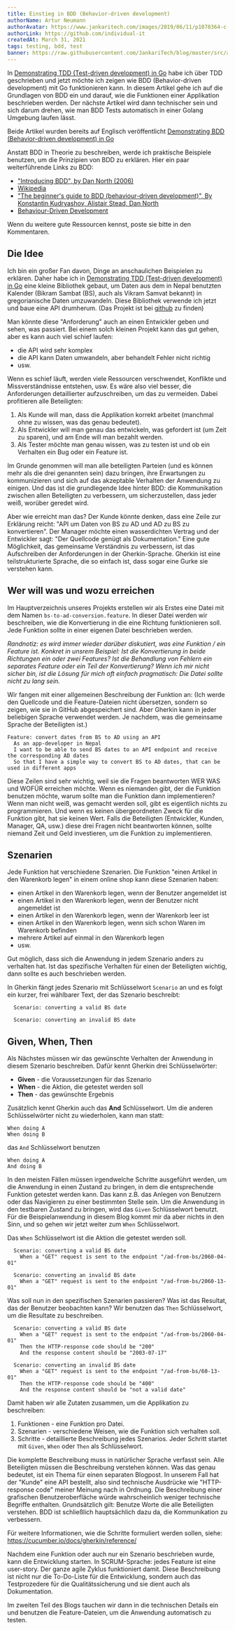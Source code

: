```yaml
---
title: Einstieg in BDD (Behavior-driven development)
authorName: Artur Neumann
authorAvatar: https://www.jankaritech.com/images/2019/06/11/p1070364-c-light-800.jpg
authorLink: https://github.com/individual-it
createdAt: March 31, 2021
tags: testing, bdd, test
banner: https://raw.githubusercontent.com/JankariTech/blog/master/src/assets/BDDInGo/BDDInGoDe.png
---
```


In [Demonstrating TDD (Test-driven development) in Go](https://dev.to/jankaritech/demonstrating-tdd-test-driven-development-in-go-27b0) habe ich über TDD geschrieben und jetzt möchte ich zeigen wie BDD (Behavior-driven development) mit Go funktionieren kann.
In diesem Artikel gehe ich auf die Grundlagen von BDD ein und darauf, wie die Funktionen einer Applikation beschrieben werden. Der nächste Artikel wird dann technischer sein und sich darum drehen, wie man BDD Tests automatisch in einer Golang Umgebung laufen lässt.

Beide Artikel wurden bereits auf Englisch veröffentlicht [Demonstrating BDD (Behavior-driven development) in Go](https://dev.to/jankaritech/demonstrating-bdd-behavior-driven-development-in-go-1eci)

Anstatt BDD in Theorie zu beschreiben, werde ich praktische Beispiele benutzen, um die Prinzipien von BDD zu erklären.
Hier ein paar weiterführende Links zu BDD:
- ["Introducing BDD", by Dan North (2006)](http://blog.dannorth.net/introducing-bdd)
- [Wikipedia](https://en.wikipedia.org/wiki/Behavior-driven_development)
- ["The beginner's guide to BDD (behaviour-driven development)", By Konstantin Kudryashov, Alistair Stead, Dan North](https://inviqa.com/blog/bdd-guide)
- [Behaviour-Driven Development](https://cucumber.io/docs/bdd/)

Wenn du weitere gute Ressourcen kennst, poste sie bitte in den Kommentaren.

## Die Idee
Ich bin ein großer Fan davon, Dinge an anschaulichen Beispielen zu erklären. Daher habe ich in [Demonstrating TDD (Test-driven development) in Go](https://dev.to/jankaritech/demonstrating-tdd-test-driven-development-in-go-27b0) eine kleine Bibliothek gebaut, um Daten aus dem in Nepal benutzten Kalender (Bikram Sambat (BS), auch als Vikram Samvat bekannt) in gregorianische Daten umzuwandeln.
Diese Bibliothek verwende ich jetzt und baue eine API drumherum. (Das Projekt ist bei [github](https://github.com/JankariTech/bsDateServer) zu finden)

Man könnte diese "Anforderung" auch an einen Entwickler geben und sehen, was passiert. Bei einem solch kleinen Projekt kann das gut gehen, aber es kann auch viel schief laufen:
- die API wird sehr komplex
- die API kann Daten umwandeln, aber behandelt Fehler nicht richtig
- usw.

Wenn es schief läuft, werden viele Ressourcen verschwendet, Konflikte und Missverständnisse entstehen, usw. Es wäre also viel besser, die Anforderungen detaillierter aufzuschreiben, um das zu vermeiden. Dabei profitieren alle Beteiligten:

1. Als Kunde will man, dass die Applikation korrekt arbeitet (manchmal ohne zu wissen, was das genau bedeutet).
2. Als Entwickler will man genau das entwickeln, was gefordert ist (um Zeit zu sparen), und am Ende will man bezahlt werden.
3. Als Tester möchte man genau wissen, was zu testen ist und ob ein Verhalten ein Bug oder ein Feature ist.

Im Grunde genommen will man alle beteiligten Parteien (und es können mehr als die drei genannten sein) dazu bringen, ihre Erwartungen zu kommunizieren und sich auf das akzeptable Verhalten der Anwendung zu einigen. Und das ist die grundlegende Idee hinter BDD: die Kommunikation zwischen allen Beteiligten zu verbessern, um sicherzustellen, dass jeder weiß, worüber geredet wird.

Aber wie erreicht man das? Der Kunde könnte denken, dass eine Zeile zur Erklärung reicht: "API um Daten von BS zu AD und AD zu BS zu konvertieren". Der Manager möchte einen wasserdichten Vertrag und der Entwickler sagt: "Der Quellcode genügt als Dokumentation."
Eine gute Möglichkeit, das gemeinsame Verständnis zu verbessern, ist das Aufschreiben der Anforderungen in der Gherkin-Sprache. Gherkin ist eine teilstrukturierte Sprache, die so einfach ist, dass sogar eine Gurke sie verstehen kann.

## Wer will was und wozu erreichen
Im Hauptverzeichnis unseres Projekts erstellen wir als Erstes eine Datei mit dem Namen `bs-to-ad-conversion.feature`. In dieser Datei werden wir beschreiben, wie die Konvertierung in die eine Richtung funktionieren soll.
Jede Funktion sollte in einer eigenen Datei beschrieben werden.

_Randnotiz: es wird immer wieder darüber diskutiert, was eine Funktion / ein Feature ist. Konkret in unsrem Beispiel: Ist die Konvertierung in beide Richtungen ein oder zwei Features? Ist die Behandlung von Fehlern ein separates Feature oder ein Teil der Konvertierung? Wenn ich mir nicht sicher bin, ist die Lösung für mich oft einfach pragmatisch: Die Datei sollte nicht zu lang sein._

Wir fangen mit einer allgemeinen Beschreibung der Funktion an:
(Ich werde den Quellcode und die Feature-Dateien nicht übersetzen, sondern so zeigen, wie sie in GitHub abgespeichert sind. Aber Gherkin kann in jeder beliebigen Sprache verwendet werden. Je nachdem, was die gemeinsame Sprache der Beteiligten ist.)
```
Feature: convert dates from BS to AD using an API
  As an app-developer in Nepal
  I want to be able to send BS dates to an API endpoint and receive the corresponding AD dates
  So that I have a simple way to convert BS to AD dates, that can be used in different apps
```

Diese Zeilen sind sehr wichtig, weil sie die Fragen beantworten WER WAS und WOFÜR erreichen möchte. Wenn es niemanden gibt, der die Funktion benutzen möchte, warum sollte man die Funktion dann implementieren? Wenn man nicht weiß, was gemacht werden soll, gibt es eigentlich nichts zu programmieren. Und wenn es keinen übergeordneten Zweck für die Funktion gibt, hat sie keinen Wert.
Falls die Beteiligten (Entwickler, Kunden, Manager, QA, usw.) diese drei Fragen nicht beantworten können, sollte niemand Zeit und Geld investieren, um die Funktion zu implementieren.

## Szenarien
Jede Funktion hat verschiedene Szenarien. Die Funktion "einen Artikel in den Warenkorb legen" in einem online shop kann diese Szenarien haben:
- einen Artikel in den Warenkorb legen, wenn der Benutzer angemeldet ist
- einen Artikel in den Warenkorb legen, wenn der Benutzer nicht angemeldet ist
- einen Artikel in den Warenkorb legen, wenn der Warenkorb leer ist
- einen Artikel in den Warenkorb legen, wenn sich schon Waren im Warenkorb befinden
- mehrere Artikel auf einmal in den Warenkorb legen
- usw.

Gut möglich, dass sich die Anwendung in jedem Szenario anders zu verhalten hat. Ist das spezifische Verhalten für einen der Beteiligten wichtig, dann sollte es auch beschrieben werden.

In Gherkin fängt jedes Szenario mit Schlüsselwort `Scenario` an und es folgt ein kurzer, frei wählbarer Text, der das Szenario beschreibt:

```
  Scenario: converting a valid BS date

  Scenario: converting an invalid BS date
```

## Given, When, Then
Als Nächstes müssen wir das gewünschte Verhalten der Anwendung in diesem Szenario beschreiben. Dafür kennt Gherkin drei Schlüsselwörter:
- **Given** - die Voraussetzungen für das Szenario
- **When** - die Aktion, die getestet werden soll
- **Then** - das gewünschte Ergebnis

Zusätzlich kennt Gherkin auch das **And** Schlüsselwort. Um die anderen Schlüsselwörter nicht zu wiederholen, kann man statt:
```
When doing A
When doing B
```

das `And` Schlüsselwort benutzen
 ```
 When doing A
 And doing B
 ```

In den meisten Fällen müssen irgendwelche Schritte ausgeführt werden, um die Anwendung in einen Zustand zu bringen, in dem die entsprechende Funktion getestet werden kann. Das kann z.B. das Anlegen von Benutzern oder das Navigieren zu einer bestimmten Stelle sein. Um die Anwendung in den testbaren Zustand zu bringen, wird das `Given` Schlüsselwort benutzt.
Für die Beispielanwendung in diesem Blog kommt mir da aber nichts in den Sinn, und so gehen wir jetzt weiter zum `When` Schlüsselwort.

Das `When` Schlüsselwort ist die Aktion die getestet werden soll.
```
  Scenario: converting a valid BS date
    When a "GET" request is sent to the endpoint "/ad-from-bs/2060-04-01"

  Scenario: converting an invalid BS date
    When a "GET" request is sent to the endpoint "/ad-from-bs/2060-13-01"
```

Was soll nun in den spezifischen Szenarien passieren? Was ist das Resultat, das der Benutzer beobachten kann? Wir benutzen das `Then` Schlüsselwort, um die Resultate zu beschreiben.

```
  Scenario: converting a valid BS date
    When a "GET" request is sent to the endpoint "/ad-from-bs/2060-04-01"
    Then the HTTP-response code should be "200"
    And the response content should be "2003-07-17"

  Scenario: converting an invalid BS date
    When a "GET" request is sent to the endpoint "/ad-from-bs/60-13-01"
    Then the HTTP-response code should be "400"
    And the response content should be "not a valid date"
```

Damit haben wir alle Zutaten zusammen, um die Applikation zu beschreiben:
1. Funktionen - eine Funktion pro Datei.
2. Szenarien - verschiedene Weisen, wie die Funktion sich verhalten soll.
3. Schritte - detaillierte Beschreibung jedes Szenarios. Jeder Schritt startet mit `Given`, `When` oder `Then` als Schlüsselwort.

Die komplette Beschreibung muss in natürlicher Sprache verfasst sein. Alle Beteiligten müssen die Beschreibung verstehen können. Was das genau bedeutet, ist ein Thema für einen separaten Blogpost. In unserem Fall hat der "Kunde" eine API bestellt, also sind technische Ausdrücke wie "HTTP-response code" meiner Meinung nach in Ordnung. Die Beschreibung einer grafischen Benutzeroberfläche würde wahrscheinlich weniger technische Begriffe enthalten. Grundsätzlich gilt: Benutze Worte die alle Beteiligten verstehen. BDD ist schließlich hauptsächlich dazu da, die Kommunikation zu verbessern.

Für weitere Informationen, wie die Schritte formuliert werden sollen, siehe: https://cucumber.io/docs/gherkin/reference/

Nachdem eine Funktion oder auch nur ein Szenario beschrieben wurde, kann die Entwicklung starten. In SCRUM-Sprache: jedes Feature ist eine user-story. Der ganze agile Zyklus funktioniert damit. Diese Beschreibung ist nicht nur die To-Do-Liste für die Entwicklung, sondern auch das Testprozedere für die Qualitätssicherung und sie dient auch als Dokumentation.

Im zweiten Teil des Blogs tauchen wir dann in die technischen Details ein und benutzen die Feature-Dateien, um die Anwendung automatisch zu testen.
